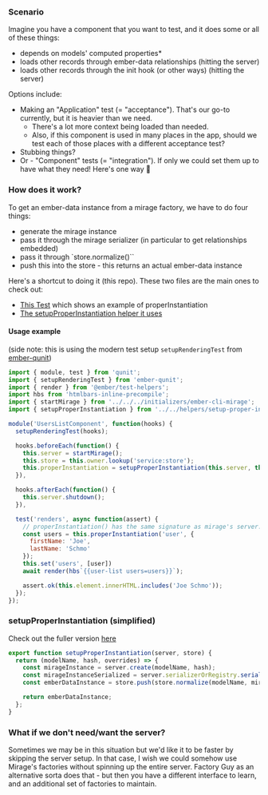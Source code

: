 ### Scenario
Imagine you have a component that you want to test, and it does some or all of these things:
- depends on models' computed properties*
- loads other records through ember-data relationships (hitting the server)
- loads other records through the init hook (or other ways) (hitting the server)

Options include:

- Making an "Application" test (= "acceptance"). That's our go-to currently, but it is heavier than we need.
  - There's a lot more context being loaded than needed.
  - Also, if this component is used in many places in the app, should we test each of those places with a different acceptance test?
- Stubbing things?
- Or -  "Component" tests (= "integration"). If only we could set them up to have what they need! Here's one way 🙂

### How does it work?

To get an ember-data instance from a mirage factory, we have to do four things:

- generate the mirage instance
- pass it through the mirage serializer (in particular to get relationships embedded)
- pass it through `store.normalize()``
- push this into the store - this returns an actual ember-data instance

Here's a shortcut to doing it (this repo). These two files are the main ones to check out:
- [This Test](https://github.com/caseywatts/ember-proper-instantiation/blob/master/tests/integration/components/user-list-test.js) which shows an example of properInstantiation
- [The setupProperInstantiation helper it uses](https://github.com/caseywatts/ember-proper-instantiation/blob/master/tests/helpers/setup-proper-instantiation.js)


#### Usage example
(side note: this is using the modern test setup `setupRenderingTest` from [ember-qunit](https://github.com/emberjs/ember-qunit))

```javascript
import { module, test } from 'qunit';
import { setupRenderingTest } from 'ember-qunit';
import { render } from '@ember/test-helpers';
import hbs from 'htmlbars-inline-precompile';
import { startMirage } from '../../../initializers/ember-cli-mirage';
import { setupProperInstantiation } from '../../helpers/setup-proper-instantiation';

module('UsersListComponent', function(hooks) {
  setupRenderingTest(hooks);

  hooks.beforeEach(function() {
    this.server = startMirage();
    this.store = this.owner.lookup('service:store');
    this.properInstantiation = setupProperInstantiation(this.server, this.store);
  }),

  hooks.afterEach(function() {
    this.server.shutdown();
  }),

  test('renders', async function(assert) {
    // properInstantiation() has the same signature as mirage's server.create()
    const users = this.properInstantiation('user', {
      firstName: 'Joe',
      lastName: 'Schmo'
    });
    this.set('users', [user])
    await render(hbs`{{user-list users=users}}`);

    assert.ok(this.element.innerHTML.includes('Joe Schmo'));
  });
});
```

### setupProperInstantiation (simplified)
Check out the fuller version [here](https://github.com/caseywatts/ember-proper-instantiation/blob/master/tests/helpers/setup-proper-instantiation.js)

```javascript
export function setupProperInstantiation(server, store) {
  return (modelName, hash, overrides) => {
    const mirageInstance = server.create(modelName, hash);
    const mirageInstanceSerialized = server.serializerOrRegistry.serialize(mirageInstance);
    const emberDataInstance = store.push(store.normalize(modelName, mirageInstanceSerialized));

    return emberDataInstance;
  };
}
```

### What if we don't need/want the server?
Sometimes we may be in this situation but we'd like it to be faster by skipping the server setup. In that case, I wish we could somehow use Mirage's factories without spinning up the entire server. Factory Guy as an alternative sorta does that - but then you have a different interface to learn, and an additional set of factories to maintain.
